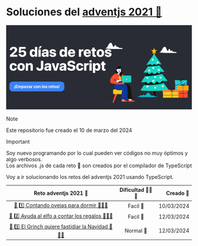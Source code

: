 
# Soluciones del [adventjs 2021 🔗](https://2021.adventjs.dev/)

[![adventsjs hero](images/adventjsHero.webp)](https://2021.adventjs.dev/)

> [!NOTE]  
> Este repositorio fue creado el 10 de marzo del 2024

> [!IMPORTANT]  
> Soy nuevo programando por lo cual pueden ver códigos no muy óptimos y algo verbosos.  
> Los archivos .js de cada reto 🎯 son creados por el compilador de TypeScript

Voy a ir solucionando los retos del adventjs 2021 usando TypeScript.



| Reto adventjs 2021 🎯 | Dificultad 🥉🥈🥇| Creado 🌱 |
|:--:| :--:|--:|
| [🎯 1️⃣ Contando ovejas para dormir 🐑🐑🐑](./1/README.md) | Facil 🥉 | 10/03/2024
| [🎯 2️⃣ Ayuda al elfo a contar los regalos 🎁🎁🎁](./2/README.md) | Facil 🥉 | 12/03/2024
| [ 🎯 3️⃣ El Grinch quiere fastidiar la Navidad 👹👹👹](./3/README.md) | Normal 🥈 | 12/03/2024
